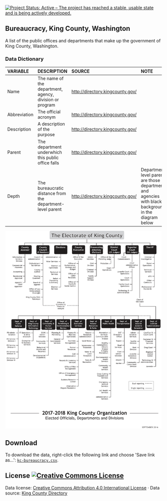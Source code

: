 
<a href="http://www.repostatus.org/#active"><img src="http://www.repostatus.org/badges/latest/active.svg" alt="Project Status: Active – The project has reached a stable, usable state and is being actively developed." /></a>

Bureaucracy, King County, Washington
------------------------------------

A list of the public offices and departments that make up the government of King County, Washington.

### Data Dictionary

| VARIABLE     | DESCRIPTION                                                | SOURCE                             | NOTE                                                                                                    |
|:-------------|:-----------------------------------------------------------|:-----------------------------------|:--------------------------------------------------------------------------------------------------------|
| Name         | The name of the department, agency, division or program    | <http://directory.kingcounty.gov/> |                                                                                                         |
| Abbreviation | The official acronym                                       | <http://directory.kingcounty.gov/> |                                                                                                         |
| Description  | A description of the purpose                               | <http://directory.kingcounty.gov/> |                                                                                                         |
| Parent       | The department underwhich this public office falls         | <http://directory.kingcounty.gov/> |                                                                                                         |
| Depth        | The bureaucratic distance from the department-level parent | <http://directory.kingcounty.gov/> | Department-level parents are those departments and agencies with black backgrounds in the diagram below |

![](https://github.com/tiernanmartin/datasets/raw/master/king-county-bureaucracy/resources/kc-org-chart-higher-res.png)

Download
--------

To download the data, right-click the following link and choose 'Save link as...': [`kc-bureaucracy.csv`](https://github.com/tiernanmartin/datasets/raw/master/king-county-bureaucracy/data/kc-bureaucracy.csv).

License <a rel="license" href="http://creativecommons.org/licenses/by/4.0/"><img alt="Creative Commons License" style="border-width:0" src="https://i.creativecommons.org/l/by/4.0/80x15.png" /></a>
----------------------------------------------------------------------------------------------------------------------------------------------------------------------------------------------------

Data license: [Creative Commons Attribution 4.0 International License](http://creativecommons.org/licenses/by/4.0/) · Data source: [King County Directory](http://directory.kingcounty.gov/)

